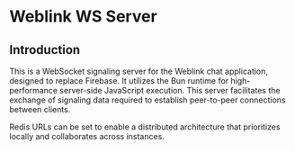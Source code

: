 # Weblink WS Server

## Introduction

This is a WebSocket signaling server for the Weblink chat application, designed to replace Firebase. It utilizes the Bun runtime for high-performance server-side JavaScript execution. This server facilitates the exchange of signaling data required to establish peer-to-peer connections between clients.

Redis URLs can be set to enable a distributed architecture that prioritizes locally and collaborates across instances.
